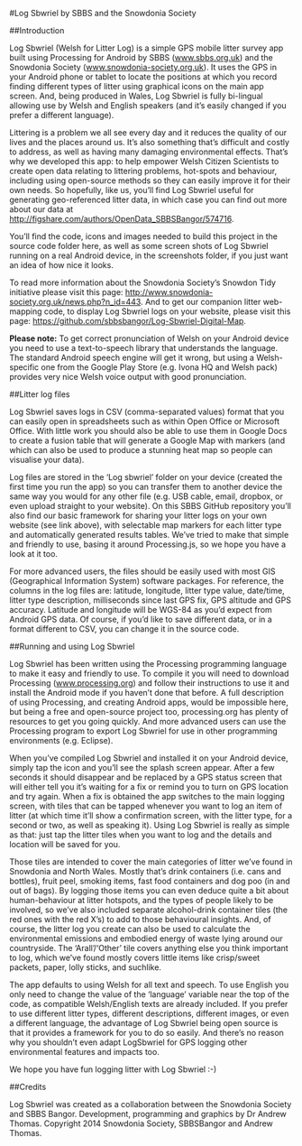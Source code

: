 #Log Sbwriel by SBBS and the Snowdonia Society

##Introduction

Log Sbwriel (Welsh for Litter Log) is a simple GPS mobile litter survey app built using Processing for Android by SBBS (www.sbbs.org.uk) and the Snowdonia Society (www.snowdonia-society.org.uk). It uses the GPS in your Android phone or tablet to locate the positions at which you record finding different types of litter using graphical icons on the main app screen. And, being produced in Wales, Log Sbwriel is fully bi-lingual allowing use by Welsh and English speakers (and it’s easily changed if you prefer a different language).

Littering is a problem we all see every day and it reduces the quality of our lives and the places around us. It’s also something that’s difficult and costly to address, as well as having many damaging environmental effects. That’s why we developed this app: to help empower Welsh Citizen Scientists to create open data relating to littering problems, hot-spots and behaviour, including using open-source methods so they can easily improve it for their own needs. So hopefully, like us, you’ll find Log Sbwriel useful for generating geo-referenced litter data, in which case you can find out more about our data at http://figshare.com/authors/OpenData_SBBSBangor/574716.

You’ll find the code, icons and images needed to build this project in the source code folder here, as well as some screen shots of Log Sbwriel running on a real Android device, in the screenshots folder, if you just want an idea of how nice it looks.

To read more information about the Snowdonia Society’s Snowdon Tidy initiative please visit this page: http://www.snowdonia-society.org.uk/news.php?n_id=443. And to get our companion litter web-mapping code, to display Log Sbwriel logs on your website, please visit this page: https://github.com/sbbsbangor/Log-Sbwriel-Digital-Map.

**Please note:** To get correct pronunciation of Welsh on your Android device you need to use a text-to-speech library that understands the language. The standard Android speech engine will get it wrong, but using a Welsh-specific one from the Google Play Store (e.g. Ivona HQ and Welsh pack) provides very nice Welsh voice output with good pronunciation.

##Litter log files

Log Sbwriel saves logs in CSV (comma-separated values) format that you can easily open in spreadsheets such as within Open Office or Microsoft Office. With little work you should also be able to use them in Google Docs to create a fusion table that will generate a Google Map with markers (and which can also be used to produce a stunning heat map so people can visualise your data).

Log files are stored in the ‘Log sbwriel’ folder on your device (created the first time you run the app) so you can transfer them to another device the same way you would for any other file (e.g. USB cable, email, dropbox, or even upload straight to your website). On this SBBS GitHub repository you’ll also find our basic framework for sharing your litter logs on your own website (see link above), with selectable map markers for each litter type and automatically generated results tables. We’ve tried to make that simple and friendly to use, basing it around Processing.js, so we hope you have a look at it too.

For more advanced users, the files should be easily used with most GIS (Geographical Information System) software packages. For reference, the columns in the log files are: latitude, longitude, litter type value, date/time, litter type description, milliseconds since last GPS fix, GPS altitude and GPS accuracy. Latitude and longitude will be WGS-84 as you’d expect from Android GPS data. Of course, if you’d like to save different data, or in a format different to CSV, you can change it in the source code.

##Running and using Log Sbwriel

Log Sbwriel has been written using the Processing programming language to make it easy and friendly to use. To compile it you will need to download Processing (www.processing.org) and follow their instructions to use it and install the Android mode if you haven’t done that before. A full description of using Processing, and creating Android apps, would be impossible here, but being a free and open-source project too, processing.org has plenty of resources to get you going quickly. And more advanced users can use the Processing program to export Log Sbwriel for use in other programming environments (e.g. Eclipse).

When you’ve compiled Log Sbwriel and installed it on your Android device, simply tap the icon and you’ll see the splash screen appear. After a few seconds it should disappear and be replaced by a GPS status screen that will either tell you it’s waiting for a fix or remind you to turn on GPS location and try again. When a fix is obtained the app switches to the main logging screen, with tiles that can be tapped whenever you want to log an item of litter (at which time it’ll show a confirmation screen, with the litter type, for a second or two, as well as speaking it). Using Log Sbwriel is really as simple as that: just tap the litter tiles when you want to log and the details and location will be saved for you.

Those tiles are intended to cover the main categories of litter we’ve found in Snowdonia and North Wales. Mostly that’s drink containers (i.e. cans and bottles), fruit peel, smoking items, fast food containers and dog poo (in and out of bags). By logging those items you can even deduce quite a bit about human-behaviour at litter hotspots, and the types of people likely to be involved, so we’ve also included separate alcohol-drink container tiles (the red ones with the red X’s) to add to those behavioural insights. And, of course, the litter log you create can also be used to calculate the environmental emissions and embodied energy of waste lying around our countryside. The ‘Arall’/‘Other’ tile covers anything else you think important to log, which we’ve found mostly covers little items like crisp/sweet packets, paper, lolly sticks, and suchlike.

The app defaults to using Welsh for all text and speech. To use English you only need to change the value of the ‘language’ variable near the top of the code, as compatible Welsh/English texts are already included. If you prefer to use different litter types, different descriptions, different images, or even a different language, the advantage of Log Sbwriel being open source is that it provides a framework for you to do so easily. And there’s no reason why you shouldn’t even adapt LogSbwriel for GPS logging other environmental features and impacts too.

We hope you have fun logging litter with Log Sbwriel :-)

##Credits

Log Sbwriel was created as a collaboration between the Snowdonia Society and SBBS Bangor. Development, programming and graphics by Dr Andrew Thomas. Copyright 2014 Snowdonia Society, SBBSBangor and Andrew Thomas.


